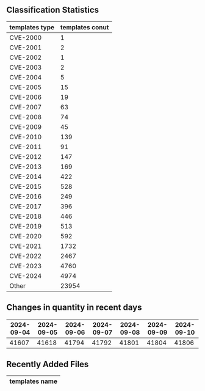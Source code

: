 ## Classification Statistics
| templates type | templates conut | 
| --- | --- |
| CVE-2000 | 1 |
| CVE-2001 | 2 |
| CVE-2002 | 1 |
| CVE-2003 | 2 |
| CVE-2004 | 5 |
| CVE-2005 | 15 |
| CVE-2006 | 19 |
| CVE-2007 | 63 |
| CVE-2008 | 74 |
| CVE-2009 | 45 |
| CVE-2010 | 139 |
| CVE-2011 | 91 |
| CVE-2012 | 147 |
| CVE-2013 | 169 |
| CVE-2014 | 422 |
| CVE-2015 | 528 |
| CVE-2016 | 249 |
| CVE-2017 | 396 |
| CVE-2018 | 446 |
| CVE-2019 | 513 |
| CVE-2020 | 592 |
| CVE-2021 | 1732 |
| CVE-2022 | 2467 |
| CVE-2023 | 4760 |
| CVE-2024 | 4974 |
| Other | 23954 |
## Changes in quantity in recent days
|2024-09-04 | 2024-09-05 | 2024-09-06 | 2024-09-07 | 2024-09-08 | 2024-09-09 | 2024-09-10|
|--- | ------ | ------ | ------ | ------ | ------ | ---|
|41607 | 41618 | 41794 | 41792 | 41801 | 41804 | 41806|
## Recently Added Files
| templates name | 
| --- |
